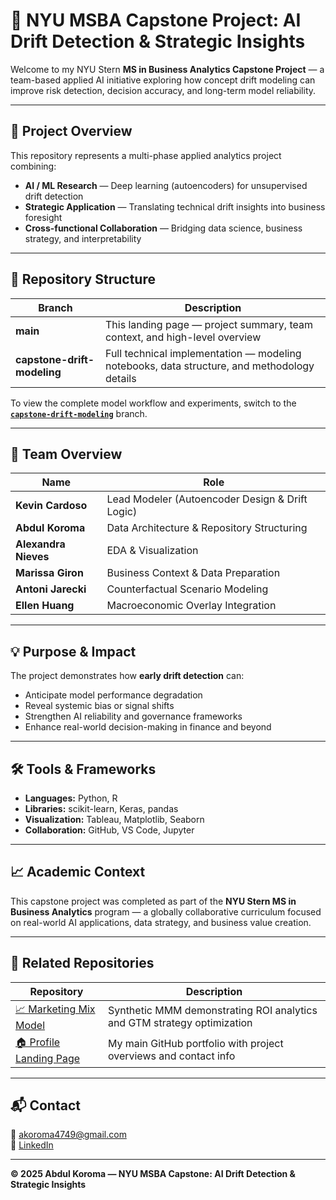 # 🧠 NYU MSBA Capstone Project: AI Drift Detection & Strategic Insights

Welcome to my NYU Stern **MS in Business Analytics Capstone Project** — a team-based applied AI initiative exploring how concept drift modeling can improve risk detection, decision accuracy, and long-term model reliability.

---

## 🎯 Project Overview

This repository represents a multi-phase applied analytics project combining:
- **AI / ML Research** — Deep learning (autoencoders) for unsupervised drift detection  
- **Strategic Application** — Translating technical drift insights into business foresight  
- **Cross-functional Collaboration** — Bridging data science, business strategy, and interpretability  

---

## 🧩 Repository Structure

| Branch | Description |
|--------|--------------|
| **main** | This landing page — project summary, team context, and high-level overview |
| **capstone-drift-modeling** | Full technical implementation — modeling notebooks, data structure, and methodology details |

To view the complete model workflow and experiments, switch to the **[`capstone-drift-modeling`](../../tree/capstone-drift-modeling)** branch.

---

## 👥 Team Overview

| Name | Role |
|------|------|
| **Kevin Cardoso** | Lead Modeler (Autoencoder Design & Drift Logic) |
| **Abdul Koroma** | Data Architecture & Repository Structuring |
| **Alexandra Nieves** | EDA & Visualization |
| **Marissa Giron** | Business Context & Data Preparation |
| **Antoni Jarecki** | Counterfactual Scenario Modeling |
| **Ellen Huang** | Macroeconomic Overlay Integration |

---

## 💡 Purpose & Impact

The project demonstrates how **early drift detection** can:
- Anticipate model performance degradation  
- Reveal systemic bias or signal shifts  
- Strengthen AI reliability and governance frameworks  
- Enhance real-world decision-making in finance and beyond  

---

## 🛠️ Tools & Frameworks

- **Languages:** Python, R  
- **Libraries:** scikit-learn, Keras, pandas  
- **Visualization:** Tableau, Matplotlib, Seaborn  
- **Collaboration:** GitHub, VS Code, Jupyter  

---

## 📈 Academic Context

This capstone project was completed as part of the **NYU Stern MS in Business Analytics** program — a globally collaborative curriculum focused on real-world AI applications, data strategy, and business value creation.

---

## 🔗 Related Repositories

| Repository | Description |
|-------------|-------------|
| [📈 Marketing Mix Model](https://github.com/akoroma4749-debug/Marketing-Mix-Model_Synthetic) | Synthetic MMM demonstrating ROI analytics and GTM strategy optimization |
| [🏠 Profile Landing Page](https://github.com/akoroma4749-debug/akoroma4749-debug) | My main GitHub portfolio with project overviews and contact info |

---

## 📬 Contact

📧 [akoroma4749@gmail.com](mailto:akoroma4749@gmail.com)  
🔗 [LinkedIn](https://www.linkedin.com/in/abdul-koroma-61019397)  

---

**© 2025 Abdul Koroma — NYU MSBA Capstone: AI Drift Detection & Strategic Insights**

